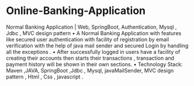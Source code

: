 # Online-Banking-Application

Normal Banking Application | Web, SpringBoot, Authentication, Mysql , Jdbc 
, MVC design pattern 
• A Normal Banking Application with features like secured user 
authentication with facility of registration by email verification with the 
help of java mail sender and secured Login by handling all the exceptions . 
• After successfully logged in users have a facility of creating their accounts 
then starts their transactions , transaction and payment history will be 
shown in their own sections. 
• Technology Stack: Maven ,JAVA, SpringBoot ,Jdbc , Mysql, javaMailSender, 
MVC design pattern , Html , Css , javascript .
